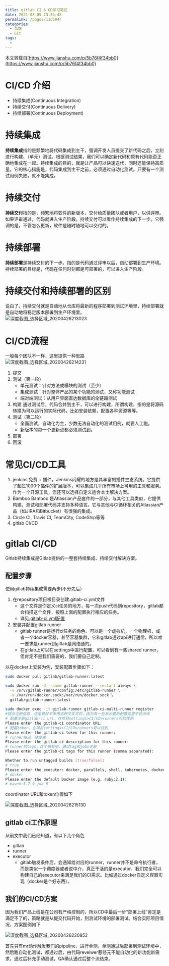 ```yaml
---
title: gitlab CI & CD学习笔记
date: 2021-08-09 23:34:48
permalink: /pages/11d504/
categories:
  - 后端
  - Git
tags:
  - 
---
```

本文转载自[https://www.jianshu.com/p/5b76f4f34bb0](https://www.jianshu.com/p/5b76f4f34bb0)
# CI/CD 介绍
* 持续集成(Continuous Integration)
* 持续交付(Continuous Delivery)
* 持续部署(Continuous Deployment)
# 持续集成
**持续集成**指的是频繁地将代码集成到主干，强调开发人员提交了新代码之后，立刻进行构建、（单元）测试。根据测试结果，我们可以确定新代码和原有代码能否正确地集成在一起。持续集成的目的，就是让产品可以快速迭代，同时还能保持高质量。它的核心措施是，代码集成到主干之前，必须通过自动化测试。只要有一个测试用例失败，就不能集成。
# 持续交付
**持续交付**指的是，频繁地将软件的新版本，交付给质量团队或者用户，以供评审。如果评审通过，代码就进入生产阶段。持续交付可以看作持续集成的下一步。它强调的是，不管怎么更新，软件是随时随地可以交付的。
# 持续部署
**持续部署**是持续交付的下一步，指的是代码通过评审以后，自动部署到生产环境。持续部署的目标是，代码在任何时刻都是可部署的，可以进入生产阶段。
# 持续交付和持续部署的区别
说白了，持续交付就是自动地从仓库将最新的程序部署到测试环境里，持续部署就是自动地将稳定版本部署到生产环境里。
![深度截图_选择区域_20200426213023](https://cdn.jsdelivr.net/gh/hashqueue/blog-image-hosting@master/images/深度截图_选择区域_20200426213023-209a93002eb3496c8493b21bdfa2da26.png)
# CI/CD流程
一般每个团队不一样，这里提供一种思路
![深度截图_选择区域_20200426214231](https://cdn.jsdelivr.net/gh/hashqueue/blog-image-hosting@master/images/深度截图_选择区域_20200426214231-b5fb8938ac0247c8bb94080b1f13a080.png)
1. 提交
2. 测试（第一轮）
	* 单元测试：针对方法或模块的测试（至少）
	* 集成测试：针对整体产品的某个功能的测试，又称功能测试
	* 端对端测试：从用户界面直达数据库的全链路测试
3. 构建
	通过测试后，代码合并到主干，可以进行构建，所谓构建，指的是将源码转换为可以运行的实际代码，比如安装依赖，配置各种资源等等。
4. 测试（第二轮）
	* 全面测试，自动化为主，少数无法自动化的测试用例，就要人工跑。
	* 新版本的每一个更新点都必须测试到。
5. 部署
6. 回滚
# 常见CI/CD工具
1. jenkins
	免费 + 插件，Jenkins闪耀的地方是其丰富的插件生态系统。它提供了超过1000个插件的扩展版本，可以集成几乎所有市场上可用的工具和服务。作为一个开源工具，您还可以选择自定义适合本土解决方案。
2. Bamboo
	Bamboo 是Atlassian产品套件的一部分，与其他工具类似，它提供构建，测试和部署代码并支持多种语言。它与其他与CI循环相关的Atlassian产品（如JIRA和Bitbucket）有很强的集成。
3. Circle CI, Travis CI, TeamCity, CodeShip等等
4. gitlab CI/CD
# gitlab CI/CD
Gitlab持续集成是Gitlab提供的一整套持续集成、持续交付解决方案。
## 配置步骤
使用gitlab持续集成需要两步(不分先后）
1. 在repository项目根目录创建.gitlab-ci.yml文件
	* 这个文件是你定义ci任务的地方，每一次push代码到repository，gitlab都会扫描这个文件，按照上面的配置执行相应的任务。
	* 详见[.gitlab-ci.yml配置](https://gitlab.com/help/ci/yaml/README.md)
2. 安装并配置gitlab runner
	* gitlab runner是运行ci任务的角色，可以是一个虚拟机，一个物理机，或者一个docker容器，甚至容器集群，它和gitlab通过api进行通信，所以唯一要求是runner到gitlab是网络通的。
	* 在gitlab上可以在settings中进行配置，可以看到有一些shared runner，但肯定不是我们需要的，我们要自己定制。

以在docker上安装为例，安装配置步骤如下：
```bash
sudo docker pull gitlab/gitlab-runner:latest

sudo docker run -d --name gitlab-runner --restart always \
  -v /srv/gitlab-runner/config:/etc/gitlab-runner \
  -v /var/run/docker.sock:/var/run/docker.sock \
  gitlab/gitlab-runner:latest
  
sudo docker exec -it gitlab-runner gitlab-ci-multi-runner register  
#提示注册信息，这里最好不采用这种交互式的，因为有一些非必要的配置这里不会出现
# 配置关联gitlab-ci url，在项目settings>CI/CD>runners可以找到
Please enter the gitlab-ci coordinator URL:
# 配置token，在项目settings>CI/CD>runners可以找到
Please enter the gitlab-ci token for this runner:
# runner描述，随便输
Please enter the gitlab-ci description for this runner:
# runner的tags，这个很有用，通过tag和jobs关联
Please enter the gitlab-ci tags for this runner (comma separated):

Whether to run untagged builds [true/false]:
# true
Please enter the executor: docker, parallels, shell, kubernetes, docker-ssh, ssh, virtualbox, docker+machine, docker-ssh+machine:
# docker
Please enter the default Docker image (e.g. ruby:2.1):
# maven:3.7.9-jdk-8
```
coordinator URL和token位置如下

![深度截图_选择区域_20200426215130](https://cdn.jsdelivr.net/gh/hashqueue/blog-image-hosting@master/images/深度截图_选择区域_20200426215130-02a3fdeeb6d04d91aca2710f650e1dfb.png)
## gitlab ci工作原理
从前文中我们已经知道，有以下几个角色
* gitlab
* runner
* executor
	* gitlab触发条件后，会通知给对应的runner，runner并不是命令执行者，而是类似一个调度器或者说中介，真正干活的是executor，我们完全可以构建自己的executor来满足我们的CI需求。比如通过docker自定义容器实现（docker是个好东西）。
## 我们的CI/CD方案
因为我们产品上线是在公司有严格控制的，所以CD中最后一步“部署上线”肯定是满足不了的，策略就是从提交代码开始，到测试环境的部署测试。结合实际项目情况，方案图例如下

![深度截图_选择区域_20200426220852](https://cdn.jsdelivr.net/gh/hashqueue/blog-image-hosting@master/images/深度截图_选择区域_20200426220852-0c3597f0e106429f8e28b7c865db3f89.png)

首先只有mr动作触发我们的pipeline，进行单测，单测通过后部署到测试环境中，然后跑自动化测试，都通过后，由代码reveiwer惹怒元不能自动化的新功能新需求，通过后补充手动测试，QA确认通过后整个流结束。